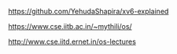 https://github.com/YehudaShapira/xv6-explained

https://www.cse.iitb.ac.in/~mythili/os/

http://www.cse.iitd.ernet.in/os-lectures
